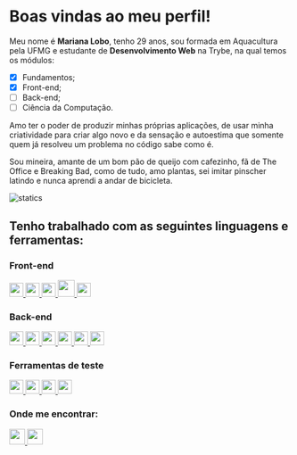 # Boas vindas ao meu perfil!

Meu nome é <strong>Mariana Lobo</strong>, tenho 29 anos, sou formada em Aquacultura pela UFMG e estudante de <strong>Desenvolvimento Web</strong> na Trybe, na qual temos os módulos:

- [x] Fundamentos;
- [x] Front-end;
- [ ] Back-end;
- [ ] Ciência da Computação.

Amo ter o poder de produzir minhas próprias aplicações, de usar minha criatividade para criar algo novo e da sensação e autoestima que somente quem já resolveu um problema no código sabe como é.

Sou mineira, amante de um bom pão de queijo com cafezinho, fã de The Office e Breaking Bad, como de tudo, amo plantas, sei imitar pinscher latindo e nunca aprendi a andar de bicicleta.

![statics](https://github-readme-stats.vercel.app/api/top-langs/?username=marilobo&theme=dark&layout=compact) 

## Tenho trabalhado com as seguintes linguagens e ferramentas:

### Front-end

<a href="https://www.google.com/search?channel=fs&client=ubuntu&q=javascript" alt="JavaScript">
  <img height="25" src="https://img.shields.io/badge/JavaScript-323330?style=for-the-badge&logo=javascript&logoColor=F7DF1E" />
</a>

<a href="https://www.devmedia.com.br/o-que-e-o-html5/25820" alt="HTML5">
  <img height="25" src="https://img.shields.io/badge/html5-%23E34F26.svg?style=for-the-badge&logo=html5&logoColor=white" />
</a>

<a href="https://www.google.com/search?channel=fs&client=ubuntu&q=css+3" alt="CSS">
  <img height="25" src="https://img.shields.io/badge/css3-%231572B6.svg?style=for-the-badge&logo=css3&logoColor=white" />
</a>

<a href="https://pt-br.reactjs.org/" alt="React">
  <img height="30" src="https://img.shields.io/badge/React-20232A?style=for-the-badge&logo=react&logoColor=61DAFB" />
</a>

<a href="https://www.w3schools.com/react/react_router.asp" alt="React Router">
  <img height="25" src="https://img.shields.io/badge/React_Router-CA4245?style=for-the-badge&logo=react-router&logoColor=white" />
</a>

### Back-end

<a href="https://www.typescriptlang.org/" alt="TypeScript">
  <img height="25" src="https://img.shields.io/badge/TypeScript-007ACC?style=for-the-badge&logo=typescript&logoColor=white" />
</a>

<a href="https://nodejs.org/pt-br/docs" alt="Node">
  <img height="25" src="https://img.shields.io/badge/Node.js-339933?style=for-the-badge&logo=nodedotjs&logoColor=white" />
</a>

<a href="https://expressjs.com/pt-br/" alt="Express">
  <img height="25" src="https://img.shields.io/badge/Express.js-000000?style=for-the-badge&logo=express&logoColor=white" />
</a>

<a href="https://www.docker.com//" alt="Docker">
  <img height="25" src="https://img.shields.io/badge/Docker-2CA5E0?style=for-the-badge&logo=docker&logoColor=white" />
</a>

<a href="https://sequelize.org/" alt="Sequelize">
  <img height="25" src="https://img.shields.io/badge/Sequelize-52B0E7?style=for-the-badge&logo=Sequelize&logoColor=white" />
</a>

<a href="https://www.mysql.com/" alt="MySQL">
  <img height="25" src="https://img.shields.io/badge/mysql-%2300f.svg?style=for-the-badge&logo=mysql&logoColor=white" />
</a>

### Ferramentas de teste

<a href="https://jestjs.io/pt-BR/" alt="Jest">
  <img height="25" src="https://img.shields.io/badge/-jest-%23C21325?style=for-the-badge&logo=jest&logoColor=white" />
</a>

<a href="https://testing-library.com/docs/react-testing-library/intro/" alt="RTL">
  <img height="25" src="https://img.shields.io/badge/-TestingLibrary-%23E33332?style=for-the-badge&logo=testing-library&logoColor=white" />
</a>

<a href="https://mochajs.org/" alt="Mocha">
  <img height="25" src="https://img.shields.io/badge/-mocha-%238D6748?style=for-the-badge&logo=mocha&logoColor=whitee" />
</a>

<a href="https://www.chaijs.com/" alt="Chai">
  <img height="25" src="https://img.shields.io/badge/chai-A30701?style=for-the-badge&logo=chai&logoColor=white" />
</a>

### Onde me encontrar:

<a href="https://www.linkedin.com/in/mariana-lobo-dev/" alt="Linkedin">
  <img height="28" src="https://img.shields.io/badge/-Linkedin-0e76a8?style=flat-square&logo=Linkedin&logoColor=white&link=https://www.linkedin.com/in/mariana-lobo-dev/" />
</a>

<a href="mailto:mlobosilva93@gmail.com" alt="Gmail">
  <img height="28" src="https://img.shields.io/badge/-Gmail-FF0000?style=flat-square&labelColor=FF0000&logo=gmail&logoColor=white&link=mailto:mlobosilva93@gmail.com" />
</a>
